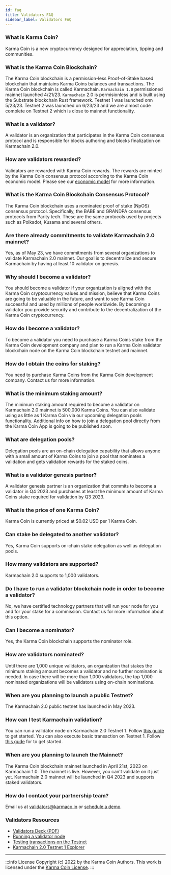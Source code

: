 ```yaml
---
id: faq
title: Validators FAQ
sidebar_label: Validators FAQ
---
```


### What is Karma Coin?
Karma Coin is a new cryptocurrency designed for appreciation, tipping and communities.

### What is the Karma Coin Blockchain?
The Karma Coin blockchain is a permission-less Proof-of-Stake based blockchain that maintains Karma Coins balances and transactions. The Karma Coin blockchain is called Karmachain. `Karmachain 1.0` permissioned mainnet launched 4/21/23. `Karmachain` 2.0 is permisionless and is built using the Substrate blockchain Rust framework. Testnet 1 was launched onn 5/23/23. Testnet 2 was launched on 6/23/23 and we are almost code complete on Testnet 2 which is close to mainnet functionality.

### What is a validator?
A validator is an organization that participates in the Karma Coin consensus protocol and is responsible for blocks authoring and blocks finalization on Karmachain 2.0.

### How are validators rewarded?
Validators are rewarded with Karma Coin rewards. The rewards are minted by the Karma Coin consensus protocol according to the Karma Coin economic model. Please see our [economic model](/docs/tokenomics) for more information.

### What is the Karma Coin Blockchain Consensus Protocol?
The Karma Coin blockchain uses a nominated proof of stake (NpOS) consensus protocol. Specifically, the BABE and GRANDPA consensus protocols from Parity tech. These are the same protocols used by projects such as Polkadot, Kusama and several others.

### Are there already commitments to validate Karmachain 2.0 mainnet?
Yes, as of May 23, we have commitments from several organizations to validate Karmachain 2.0 mainnet. Our goal is to decentralize and secure Karmachain by having at least 10 validator on genesis. 

### Why should I become a validator?
You should become a validator if your organization is aligned with the Karma Coin cryptocurrency values and mission, believe that Karma Coins are going to be valuable in the future, and want to see Karma Coin successful and used by millions of people worldwide. By becoming a validator you provide security and contribute to the decentralization of the Karma Coin cryptocurrency.

### How do I become a validator?
To become a validator you need to purchase a Karma Coins stake from the Karma Coin development company and plan to run a Karma Coin validator blockchain node on the Karma Coin blockchain testnet and mainnet.

### How do I obtain the coins for staking?
You need to purchase Karma Coins from the Karma Coin development company. Contact us for more information.

### What is the minimum staking amount?
The minimum staking amount required to become a validator on Karmachain 2.0 mainnet is 500,000 Karma Coins. You can also validate using as little as 1 Karma Coin via our upcoming delegation pools functionality. Additional info on how to join a delegation pool directly from the Karma Coin App is going to be published soon.

### What are delegation pools?
Delegation pools are an on-chain delegation capability that allows anyone with a small amount of Karma Coins to join a pool that nominates a validation and gets validation rewards for the staked coins.

### What is a validator genesis partner?
A validator genesis partner is an organization that commits to become a validator in Q4 2023 and purchases at least the minimum amount of Karma Coins stake required for validation by Q3 2023.

### What is the price of one Karma Coin?
Karma Coin is currently priced at $0.02 USD per 1 Karma Coin.

### Can stake be delegated to another validator?
Yes, Karma Coin supports on-chain stake delegation as well as delegation pools.

### How many validators are supported?
Karmachain 2.0 supports to 1,000 validators.

### Do I have to run a validator blockchain node in order to become a validator?
No, we have certified technology partners that will run your node for you and for your stake for a commission. Contact us for more information about this option.

### Can I become a nominator?
Yes, the Karma Coin blockchain supports the nominator role.

### How are validators nominated?
Until there are 1,000 unique validators, an organization that stakes the minimum staking amount becomes a validator and no further nomination is needed. In case there will be more than 1,000 validators, the top 1,000 nominated organizations will be validators using on-chain nominations.

### When are you planning to launch a public Testnet?
The Karmachain 2.0 public testnet has launched in May 2023.

### How can I test Karmachain validation?
You can run a validator node on Karmachain 2.0 Testnet 1. Follow [this guide](https://karmaco.in/docs/testnet/validator) to get started. You can also execute basic transaction on Testnet 1. Follow [this gude](https://karmaco.in/docs/testnet/basics) for to get started.

### When are you planning to launch the Mainnet?
The Karma Coin blockchain mainnet launched in April 21st, 2023 on Karmachain 1.0. The mainnet is live. However, you can't validate on it just yet. Karmachain 2.0 mainnet will be launched in Q4 2023 and supports staked validators. 

### How do I contact your partnership team?
Email us at validators@karmaco.in or [schedule a demo](https://forms.gle/MTT5esnpCBMU63vt9).


### Validators Resources
- [Validators Deck (PDF)](https://bit.ly/43cx9ga)
- [Running a validator node](https://karmaco.in/docs/testnet/validator)
- [Testing transactions on the Testnet](https://karmaco.in/docs/testnet/basics)
- [Karmachain 2.0 Testnet 1 Explorer](https://bit.ly/3BTYHeq)

---
:::info License
Copyright (c) 2022 by the Karma Coin Authors. This work is licensed under the [Karma Coin License](/docs/license).
:::
